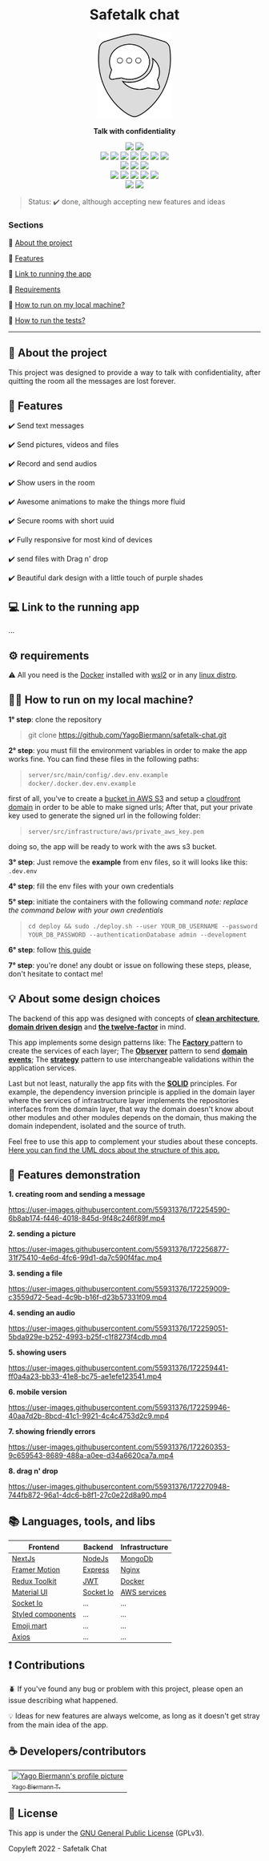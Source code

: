 <div align="center">
  <h1 align="center">Safetalk chat</h1>
  <img src="./docs/Project/appLogo.png" width="150" height="auto">
  <p align="center"><b>Talk with confidentiality</b><p> 
</div>

<div align="center">
  <img src="https://img.shields.io/tokei/lines/github/yagobiermann/safetalk-chat?style=flat-square"/>
  <img src="https://img.shields.io/github/repo-size/yagobiermann/safetalk-chat?style=flat-square"/>

  <br>

  <img src="https://img.shields.io/badge/TypeScript-007ACC?style=for-the-badge&logo=typescript&logoColor=white"/>
  <img src="https://img.shields.io/badge/Node.js-43853D?style=for-the-badge&logo=node.js&logoColor=white"/>
  <img src="https://img.shields.io/badge/Express.js-404D59?style=for-the-badge"/>
  <img src="https://img.shields.io/badge/JWT-000000?style=for-the-badge&logo=JSON%20web%20tokens&logoColor=white"/>
  <img src="https://img.shields.io/badge/Socket.io-010101?&style=for-the-badge&logo=Socket.io&logoColor=white"/>
  <img src="https://img.shields.io/badge/Jest-C21325?style=for-the-badge&logo=jest&logoColor=white"/>
  <img src="https://img.shields.io/badge/AWS-%23FF9900.svg?style=for-the-badge&logo=amazon-aws&logoColor=white">

  <br>

  <img src="https://img.shields.io/badge/Nginx-009639?style=for-the-badge&logo=nginx&logoColor=white"/>
  <img src="https://img.shields.io/badge/Docker-2CA5E0?style=for-the-badge&logo=docker&logoColor=white"/>
  <img src="https://img.shields.io/badge/MongoDB-4EA94B?style=for-the-badge&logo=mongodb&logoColor=white"/>

  <br>

  <img src="https://img.shields.io/badge/next.js-000000?style=for-the-badge&logo=nextdotjs&logoColor=white">
  <img src="https://img.shields.io/badge/Redux-593D88?style=for-the-badge&logo=redux&logoColor=white">
  <img src="https://img.shields.io/badge/Material%20UI-007FFF?style=for-the-badge&logo=mui&logoColor=white">
  <img src="https://img.shields.io/badge/styled--components-DB7093?style=for-the-badge&logo=styled-components&logoColor=white">
  <img src="https://img.shields.io/badge/Framer-black?style=for-the-badge&logo=framer&logoColor=blue">


  <br>

  <img src="https://img.shields.io/github/license/YagoBiermann/safetalk-chat?style=flat-square">
  
  <img src="https://img.shields.io/github/contributors/YagoBiermann/safetalk-chat?style=flat-square">
  


</div>

> Status: :heavy_check_mark: done, although accepting new features and ideas

### Sections 

:small_blue_diamond: [About the project](#project-description)

:small_blue_diamond: [Features](#features)

:small_blue_diamond: [Link to running the app](#running-app)

:small_blue_diamond: [Requirements](#requirements)

:small_blue_diamond: [How to run on my local machine?](#run-local-machine)

:small_blue_diamond: [How to run the tests?](#run-tests)

<hr>

<h2 id="project-description">📄 About the project</h2>

<p align="justify">
  This project was designed to provide a way to talk with confidentiality, after quitting the room all the messages are lost forever.
</p>

<h2 id="features">🚀 Features</h2>

:heavy_check_mark: Send text messages  

:heavy_check_mark: Send pictures, videos and files 

:heavy_check_mark: Record and send audios

:heavy_check_mark: Show users in the room

:heavy_check_mark: Awesome animations to make the things more fluid

:heavy_check_mark: Secure rooms with short uuid

:heavy_check_mark: Fully responsive for most kind of devices

:heavy_check_mark: send files with Drag n' drop

:heavy_check_mark: Beautiful dark design with a little touch of purple shades


<h2 id="running-app">💻 Link to the running app </h2>

...

<h2 id="requirements"> ⚙️ requirements</h2>

:warning: All you need is the [Docker](https://www.docker.com/) installed with [wsl2](https://docs.microsoft.com/pt-br/windows/wsl/install) or in any [linux distro](https://ubuntu.com/download).

<h2 id="run-local-machine">👨‍💻 How to run on my local machine?</h2>

**1° step**: clone the repository
> git clone https://github.com/YagoBiermann/safetalk-chat.git

**2° step**: you must fill the environment variables in order to make the app works fine. You can find these files in the following paths:
> `server/src/main/config/.dev.env.example`
> `docker/.docker.dev.env.example`

first of all, you've to create a <a href="https://docs.aws.amazon.com/AmazonS3/latest/userguide/create-bucket-overview.html">bucket in AWS S3</a> and setup a <a href="https://docs.aws.amazon.com/AmazonCloudFront/latest/DeveloperGuide/Introduction.html">cloudfront domain</a> in order to be able to make signed urls;
After that, put your private key used to generate the signed url in the following folder:
> `server/src/infrastructure/aws/private_aws_key.pem`

doing so, the app will be ready to work with the aws s3 bucket.

**3° step**: Just remove the **example** from env files, so it will looks like this: `.dev.env`

**4° step**: fill the env files with your own credentials

**5° step**: initiate the containers with the following command
*note: replace the command below with your own credentials*
> `cd deploy && sudo ./deploy.sh --user YOUR_DB_USERNAME --password YOUR_DB_PASSWORD --authenticationDatabase admin --development`

**6° step**: follow [this guide](./server/src/infrastructure/database/config/note.md)

**7° step**: you're done! any doubt or issue on following these steps, please, don't hesitate to contact me!

<h2 id="design-choices"> 💡 About some design choices </h2>

<p>
  The backend of this app was designed with concepts of <b> <a href="https://www.freecodecamp.org/news/a-quick-introduction-to-clean-architecture-990c014448d2">clean architecture</a></b>, <b><a href="https://martinfowler.com/bliki/DomainDrivenDesign.html">domain driven design</a></b> and <b><a href="https://12factor.net">the twelve-factor</a></b> in mind.

  This app implements some design patterns like: The <b><a href="https://refactoring.guru/design-patterns/factory-method">Factory </a></b> pattern to create the services of each layer; The <b><a href="https://refactoring.guru/design-patterns/observer">Observer</a></b> pattern to send <b><a href="https://docs.microsoft.com/dotnet/architecture/microservices/microservice-ddd-cqrs-patterns/domain-events-design-implementation">domain events</a></b>; The <b><a href="https://refactoring.guru/design-patterns/strategy">strategy</a></b> pattern to use interchangeable validations within the application services.

  Last but not least, naturally the app fits with the <b><a href="https://www.bmc.com/blogs/solid-design-principles">SOLID</a></b> principles. For example, the dependency inversion principle is applied in the domain layer where the services of infrastructure layer implements the repositories interfaces from the domain layer, that way the domain doesn't know about other modules and other modules depends on the domain, thus making the domain independent, isolated and the source of truth.

  Feel free to use this app to complement your studies about these concepts. <a href="">Here you can find the UML docs about the structure of this app.</a>
</p>

## 🚀 Features demonstration

<p style="font-weight: bold"> 1. creating room and sending a message </p>
 

https://user-images.githubusercontent.com/55931376/172254590-6b8ab174-f446-4018-845d-9f48c246f89f.mp4

<p style="font-weight: bold"> 2. sending a picture </p>
  

https://user-images.githubusercontent.com/55931376/172256877-31f75410-4e6d-4fc6-99d1-da7c590f4fac.mp4

  
<p style="font-weight: bold"> 3. sending a file </p>
  
  

https://user-images.githubusercontent.com/55931376/172259009-c3559d72-5ead-4c9b-b16f-d23b57331f09.mp4


<p style="font-weight: bold"> 4. sending an audio </p>
  
  

https://user-images.githubusercontent.com/55931376/172259051-5bda929e-b252-4993-b25f-c1f8273f4cdb.mp4


<p style="font-weight: bold"> 5. showing users </p>
  

https://user-images.githubusercontent.com/55931376/172259441-ff0a4a23-bb33-41e8-bc75-ae1efe123541.mp4


<p style="font-weight: bold"> 6. mobile version </p>
  
  

https://user-images.githubusercontent.com/55931376/172259946-40aa7d2b-8bcd-41c1-9921-4c4c4753d2c9.mp4

  
<p style="font-weight: bold"> 7. showing friendly errors </p>
  
  

https://user-images.githubusercontent.com/55931376/172260353-9c659543-8689-488a-a0ee-d34a6620ca7a.mp4

  
<p style="font-weight: bold"> 8. drag n' drop </p>
  
https://user-images.githubusercontent.com/55931376/172270948-744fb872-96a1-4dc6-b8f1-27c0e22d8a90.mp4



## :books: Languages, tools, and libs

| Frontend | Backend | Infrastructure |
| -- | -- | -- | 
| [NextJs](https://nextjs.org/)|  [NodeJs](https://nodejs.org/en/) | [MongoDb](https://www.mongodb.com/)
| [Framer Motion](https://www.framer.com/motion) | [Express](https://expressjs.com/) | [Nginx](https://www.nginx.com/)
| [Redux Toolkit](https://redux-toolkit.js.org/) | [JWT](https://jwt.io/) | [Docker](https://www.docker.com/)
| [Material UI](https://mui.com/) | [Socket Io](https://socket.io/) | [AWS services](https://aws.amazon.com/)
|[Socket Io](https://socket.io/) | ... | ... |
| [Styled components](https://styled-components.com/) | ... | ... |
| [Emoji mart](https://github.com/missive/emoji-mart) | ... | ... |
| [Axios](https://axios-http.com/) | ... | ... |

## ❗ Contributions 

🪲 If you've found any bug or problem with this project, please open an issue describing what happened.

💡 Ideas for new features are always welcome, as long as it doesn't get stray from the main idea of the app.


## :coffee: Developers/contributors

  <table>
    <tr>
      <td>
        <a href="https://github.com/YagoBiermann">
          <img src="https://avatars.githubusercontent.com/u/55931376?v=4" width="150px;" alt="Yago Biermann's profile picture" />
          <br/>
          <sub>Yago Biermann T.</sub>
        </a>
      </td>
    </tr>
  </table>

## :bookmark_tabs: License 

This app is under the [GNU General Public License]() (GPLv3).

Copyleft 2022 - Safetalk Chat
